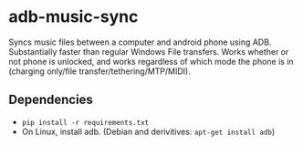 # adb-music-sync
Syncs music files between a computer and android phone using ADB. Substantially faster than regular Windows File transfers.
Works whether or not phone is unlocked, and works regardless of which mode the phone is in (charging only/file transfer/tethering/MTP/MIDI).

## Dependencies
- `pip install -r requirements.txt`
- On Linux, install adb. (Debian and derivitives: `apt-get install adb`)
